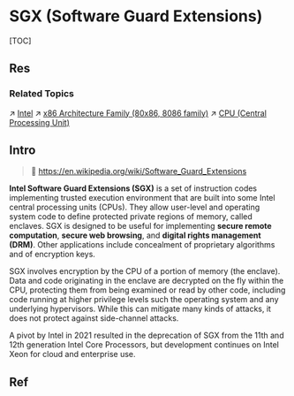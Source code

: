 # SGX (Software Guard Extensions)

[TOC]



## Res
### Related Topics
↗ [Intel](../../../../../../../Electronic%20&%20Information%20Business%20Fields%20Research/Semiconductor%20Industry%20&%20Companies/Chip%20Manufacturers/Intel.md)
↗ [x86 Architecture Family (80x86, 8086 family)](../../../../../Instruction%20Set%20Architecture%20(ISA)%20&%20Processor%20Architecture/CISC%20(Complex%20Instruction%20Set%20Computer)/x86%20Architecture%20Family%20(80x86,%208086%20family)/x86%20Architecture%20Family%20(80x86,%208086%20family).md)
↗ [CPU (Central Processing Unit)](../CPU%20(Central%20Processing%20Unit).md)



## Intro
> 🔗 https://en.wikipedia.org/wiki/Software_Guard_Extensions

**Intel Software Guard Extensions (SGX)** is a set of instruction codes implementing trusted execution environment that are built into some Intel central processing units (CPUs). They allow user-level and operating system code to define protected private regions of memory, called enclaves. SGX is designed to be useful for implementing **secure remote computation**, **secure web browsing**, and **digital rights management (DRM)**. Other applications include concealment of proprietary algorithms and of encryption keys.

SGX involves encryption by the CPU of a portion of memory (the enclave). Data and code originating in the enclave are decrypted on the fly within the CPU, protecting them from being examined or read by other code, including code running at higher privilege levels such the operating system and any underlying hypervisors. While this can mitigate many kinds of attacks, it does not protect against side-channel attacks.

A pivot by Intel in 2021 resulted in the deprecation of SGX from the 11th and 12th generation Intel Core Processors, but development continues on Intel Xeon for cloud and enterprise use.



## Ref

